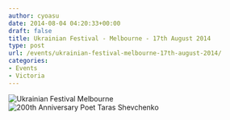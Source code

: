 ```yaml
---
author: cyoasu
date: 2014-08-04 04:20:33+00:00
draft: false
title: Ukrainian Festival - Melbourne - 17th August 2014
type: post
url: /events/ukrainian-festival-melbourne-17th-august-2014/
categories:
- Events
- Victoria
---
```


![Ukrainian Festival Melbourne](http://www.ozeukes.com/wp-content/uploads/2014/08/image002.png)
![200th Anniversary Poet Taras Shevchenko](http://www.ozeukes.com/wp-content/uploads/2014/08/image001.png)

